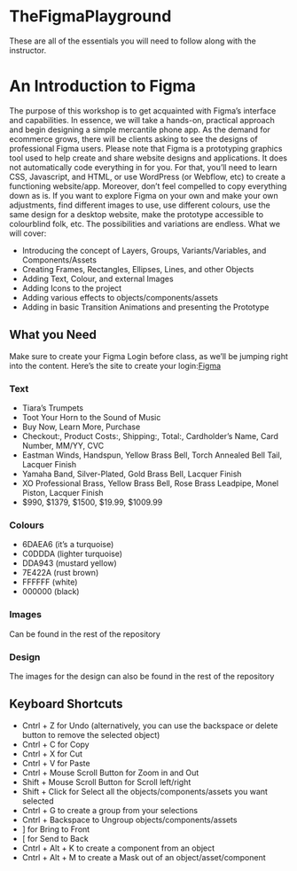 # TheFigmaPlayground
These are all of the essentials you will need to follow along with the instructor. 

# An Introduction to Figma
The purpose of this workshop is to get acquainted with Figma’s interface and capabilities. In essence, we will take a hands-on, practical approach and begin designing a simple mercantile phone app. As the demand for ecommerce grows, there will be clients asking to see the designs of professional Figma users. 
Please note that Figma is a prototyping graphics tool used to help create and share website designs and applications. It does not automatically code everything in for you. For that, you’ll need to learn CSS, Javascript, and HTML, or use WordPress (or Webflow, etc) to create a functioning website/app. 
Moreover, don’t feel compelled to copy everything down as is. If you want to explore Figma on your own and make your own adjustments, find different images to use, use different colours, use the same design for a desktop website, make the prototype accessible to colourblind folk, etc. The possibilities and variations are endless. 
What we will cover:
-	Introducing the concept of Layers, Groups, Variants/Variables, and Components/Assets
-	Creating Frames, Rectangles, Ellipses, Lines, and other Objects
-	Adding Text, Colour, and external Images
-	Adding Icons to the project
-	Adding various effects to objects/components/assets
-	Adding in basic Transition Animations and presenting the Prototype 

## What you Need
Make sure to create your Figma Login before class, as we’ll be jumping right into the content. Here’s the site to create your login:[Figma]( https://www.figma.com/)

### Text 
- Tiara’s Trumpets
- Toot Your Horn to the Sound of Music
- Buy Now, Learn More, Purchase
- Checkout:, Product Costs:, Shipping:, Total:, Cardholder’s Name, Card Number, MM/YY, CVC
- Eastman Winds, Handspun, Yellow Brass Bell, Torch Annealed Bell Tail, Lacquer Finish
- Yamaha Band, Silver-Plated, Gold Brass Bell, Lacquer Finish
- XO Professional Brass, Yellow Brass Bell, Rose Brass Leadpipe, Monel Piston, Lacquer Finish
- $990, $1379, $1500, $19.99, $1009.99

### Colours 
- 6DAEA6 (it’s a turquoise)
- C0DDDA (lighter turquoise)
- DDA943 (mustard yellow)
- 7E422A (rust brown)
- FFFFFF (white)
- 000000 (black)

### Images 
Can be found in the rest of the repository 

### Design 
The images for the design can also be found in the rest of the repository 

## Keyboard Shortcuts
- Cntrl + Z for Undo (alternatively, you can use the backspace or delete button to remove the selected object)
- Cntrl + C for Copy
- Cntrl + X for Cut
- Cntrl + V for Paste
- Cntrl + Mouse Scroll Button for Zoom in and Out
- Shift + Mouse Scroll Button for Scroll left/right
- Shift + Click for Select all the objects/components/assets you want selected
- Cntrl + G to create a group from your selections
- Cntrl + Backspace to Ungroup objects/components/assets
- ] for Bring to Front
- [ for Send to Back
- Cntrl + Alt + K to create a component from an object
- Cntrl + Alt + M to create a Mask out of an object/asset/component 

